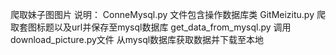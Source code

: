 爬取妹子图图片
说明：
    ConneMysql.py 文件包含操作数据库类
    GitMeizitu.py 爬取套图标题以及url并保存至mysql数据库
    get_data_from_mysql.py 调用download_picture.py文件 从mysql数据库获取数据并下载至本地
   
      
    
